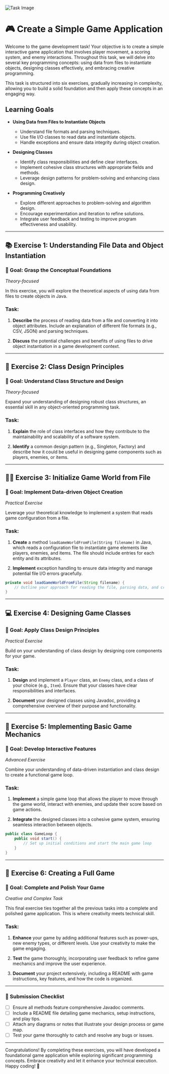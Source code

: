 ![Task Image](https://oaidalleapiprodscus.blob.core.windows.net/private/org-asPC5Skb6EoE1i324HhdGnV1/user-4VyHdJuNDsg3rdcmO7ghXoi2/img-XcB0ru8DNiVjGUyRi402J9wa.png?st=2024-11-01T15%3A13%3A35Z&se=2024-11-01T17%3A13%3A35Z&sp=r&sv=2024-08-04&sr=b&rscd=inline&rsct=image/png&skoid=d505667d-d6c1-4a0a-bac7-5c84a87759f8&sktid=a48cca56-e6da-484e-a814-9c849652bcb3&skt=2024-11-01T01%3A11%3A46Z&ske=2024-11-02T01%3A11%3A46Z&sks=b&skv=2024-08-04&sig=5xQl0//dtEsdOo3puxzuy2YfYt04W90q2OwindlJM40%3D)

# 🎮 Create a Simple Game Application

Welcome to the game development task! Your objective is to create a simple interactive game application that involves player movement, a scoring system, and enemy interactions. Throughout this task, we will delve into several key programming concepts: using data from files to instantiate objects, designing classes effectively, and embracing creative programming.

This task is structured into six exercises, gradually increasing in complexity, allowing you to build a solid foundation and then apply these concepts in an engaging way.

## Learning Goals

- **Using Data from Files to Instantiate Objects**
  - Understand file formats and parsing techniques.
  - Use file I/O classes to read data and instantiate objects.
  - Handle exceptions and ensure data integrity during object creation.
  
- **Designing Classes**
  - Identify class responsibilities and define clear interfaces.
  - Implement cohesive class structures with appropriate fields and methods.
  - Leverage design patterns for problem-solving and enhancing class design.

- **Programming Creatively**
  - Explore different approaches to problem-solving and algorithm design.
  - Encourage experimentation and iteration to refine solutions.
  - Integrate user feedback and testing to improve program effectiveness and usability.

---

## 📚 Exercise 1: Understanding File Data and Object Instantiation
### 🌟 Goal: Grasp the Conceptual Foundations

*Theory-focused*

In this exercise, you will explore the theoretical aspects of using data from files to create objects in Java.

### **Task:**

1. **Describe** the process of reading data from a file and converting it into object attributes. Include an explanation of different file formats (e.g., CSV, JSON) and parsing techniques.
   
2. **Discuss** the potential challenges and benefits of using files to drive object instantiation in a game development context. 

---

## 📘 Exercise 2: Class Design Principles
### 🌟 Goal: Understand Class Structure and Design

*Theory-focused*

Expand your understanding of designing robust class structures, an essential skill in any object-oriented programming task.

### **Task:**

1. **Explain** the role of class interfaces and how they contribute to the maintainability and scalability of a software system.
   
2. **Identify** a common design pattern (e.g., Singleton, Factory) and describe how it could be useful in designing game components such as players, enemies, or items.

---

## 👨‍💻 Exercise 3: Initialize Game World from File
### 🌟 Goal: Implement Data-driven Object Creation

*Practical Exercise*

Leverage your theoretical knowledge to implement a system that reads game configuration from a file.

### **Task:**

1. **Create** a method `loadGameWorldFromFile(String filename)` in Java, which reads a configuration file to instantiate game elements like players, enemies, and items. The file should include entries for each entity and its attributes.

2. **Implement** exception handling to ensure data integrity and manage potential file I/O errors gracefully.

```java
private void loadGameWorldFromFile(String filename) {
    // Outline your approach for reading the file, parsing data, and creating objects
}
```

---

## 💻 Exercise 4: Designing Game Classes
### 🌟 Goal: Apply Class Design Principles

*Practical Exercise*

Build on your understanding of class design by designing core components for your game.

### **Task:**

1. **Design** and implement a `Player` class, an `Enemy` class, and a class of your choice (e.g., `Item`). Ensure that your classes have clear responsibilities and interfaces.

2. **Document** your designed classes using Javadoc, providing a comprehensive overview of their purpose and functionality.

---

## 🚀 Exercise 5: Implementing Basic Game Mechanics
### 🌟 Goal: Develop Interactive Features

*Advanced Exercise*

Combine your understanding of data-driven instantiation and class design to create a functional game loop.

### **Task:**

1. **Implement** a simple game loop that allows the player to move through the game world, interact with enemies, and update their score based on game actions.

2. **Integrate** the designed classes into a cohesive game system, ensuring seamless interaction between objects.

```java
public class GameLoop {
    public void start() {
        // Set up initial conditions and start the main game loop
    }
}
```

---

## 🎯 Exercise 6: Creating a Full Game
### 🌟 Goal: Complete and Polish Your Game

*Creative and Complex Task*

This final exercise ties together all the previous tasks into a complete and polished game application. This is where creativity meets technical skill.

### **Task:**

1. **Enhance** your game by adding additional features such as power-ups, new enemy types, or different levels. Use your creativity to make the game engaging.

2. **Test** the game thoroughly, incorporating user feedback to refine game mechanics and improve the user experience.

3. **Document** your project extensively, including a README with game instructions, key features, and how the code is organized.

---

### 🌟 Submission Checklist
- [ ] Ensure all methods feature comprehensive Javadoc comments.
- [ ] Include a README file detailing game mechanics, setup instructions, and play tips.
- [ ] Attach any diagrams or notes that illustrate your design process or game map.
- [ ] Test your game thoroughly to catch and resolve any bugs or issues.

---

Congratulations! By completing these exercises, you will have developed a foundational game application while exploring significant programming concepts. Embrace creativity and let it enhance your technical execution. Happy coding! 🎉